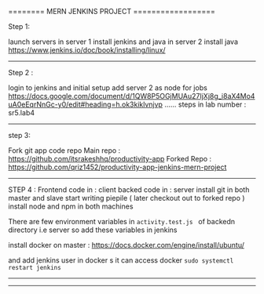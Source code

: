 ======== MERN JENKINS PROJECT ==================

Step 1: 

launch servers
in server 1 install jenkins and java 
in server 2 install java 
https://www.jenkins.io/doc/book/installing/linux/


------------

Step 2 : 


login to jenkins and initial setup
add server 2 as node for jobs
https://docs.google.com/document/d/1QW8P5OGjMUAu27IjXj8g_i8aX4Mo4uA0eEqrNnGc-y0/edit#heading=h.ok3kiklvnjvp
...... steps in lab number : sr5.lab4


-------------------


step 3: 

Fork git app code repo
Main repo : https://github.com/itsrakeshhq/productivity-app
Forked Repo  : https://github.com/qriz1452/productivity-app-jenkins-mern-project

---------------------


STEP 4 :
Frontend code in : client
backed code in : server
install git in both master and slave
start writing piepile  ( later checkout out to forked repo )
install node and npm in both machines

There are  few environment variables in `activity.test.js `  of backedn directory i.e server so add these variables in jenkins

install docker on master  : 
https://docs.docker.com/engine/install/ubuntu/

and add jenkins user in docker s it can access docker ``` sudo systemctl restart jenkins ```





----------------------

----------------------

